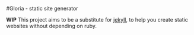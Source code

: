 #Gloria - static site generator

**WIP** This project aims to be a substitute for
[jekyll](https://jekyllrb.com/), to help you
create static websites without depending on ruby.